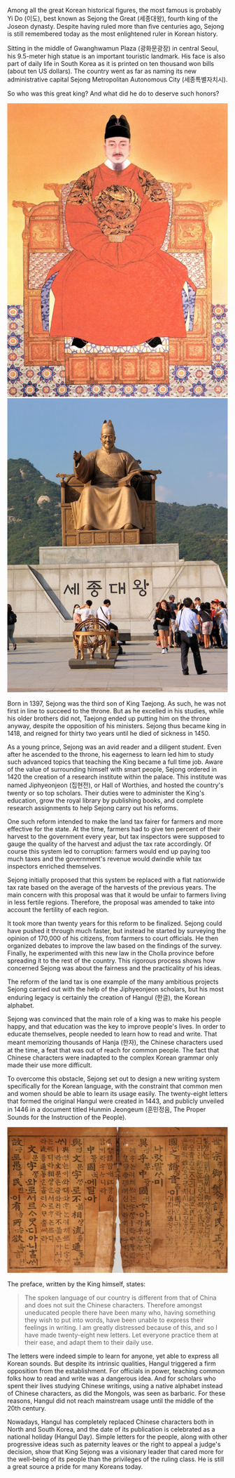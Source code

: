 Among all the great Korean historical figures, the most famous is probably Yi Do (이도), best known as Sejong the Great (세종대왕), fourth king of the Joseon dynasty. Despite having ruled more than five centuries ago, Sejong is still remembered today as the most enlightened ruler in Korean history.

Sitting in the middle of Gwanghwamun Plaza (광화문광장) in central Seoul, his 9.5-meter high statue is an important touristic landmark. His face is also part of daily life in South Korea as it is printed on ten thousand won bills (about ten US dollars). The country went as far as naming its new administrative capital Sejong Metropolitan Autonomous City (세종특별자치시).

So who was this great king? And what did he do to deserve such honors?

<div class="gallery">
    <div class="row">
        <div class="col-md-6">
            <img src="images/king-sejong-the-great/portrait.jpg">
        </div>
        <div class="col-md-6 with-legend" legend="Photo by flickr.com/photos/papakev">
            <img src="images/king-sejong-the-great/statue.jpg">
        </div>
    </div>
</div>

Born in 1397, Sejong was the third son of King Taejong. As such, he was not first in line to succeed to the throne. But as he excelled in his studies, while his older brothers did not, Taejong ended up putting him on the throne anyway, despite the opposition of his ministers. Sejong thus became king in 1418, and reigned for thirty two years until he died of sickness in 1450.

As a young prince, Sejong was an avid reader and a diligent student. Even after he ascended to the throne, his eagerness to learn led him to study such advanced topics that teaching the King became a full time job. Aware of the value of surrounding himself with smart people, Sejong ordered in 1420 the creation of a research institute within the palace. This institute was named Jiphyeonjeon (집현전), or Hall of Worthies, and hosted the country's twenty or so top scholars. Their duties were to administer the King's education, grow the royal library by publishing books, and complete research assignments to help Sejong carry out his reforms.

One such reform intended to make the land tax fairer for farmers and more effective for the state. At the time, farmers had to give ten percent of their harvest to the government every year, but tax inspectors were supposed to gauge the quality of the harvest and adjust the tax rate accordingly. Of course this system led to corruption: farmers would end up paying too much taxes and the government's revenue would dwindle while tax inspectors enriched themselves.

Sejong initially proposed that this system be replaced with a flat nationwide tax rate based on the average of the harvests of the previous years. The main concern with this proposal was that it would be unfair to farmers living in less fertile regions. Therefore, the proposal was amended to take into account the fertility of each region.

It took more than twenty years for this reform to be finalized. Sejong could have pushed it through much faster, but instead he started by surveying the opinion of 170,000 of his citizens, from farmers to court officials. He then organized debates to improve the law based on the findings of the survey. Finally, he experimented with this new law in the Cholla province before spreading it to the rest of the country. This rigorous process shows how concerned Sejong was about the fairness and the practicality of his ideas.

The reform of the land tax is one example of the many ambitious projects Sejong carried out with the help of the Jiphyeonjeon scholars, but his most enduring legacy is certainly the creation of Hangul (한글), the Korean alphabet.

Sejong was convinced that the main role of a king was to make his people happy, and that education was the key to improve people's lives. In order to educate themselves, people needed to learn how to read and write. That meant memorizing thousands of Hanja (한자), the Chinese characters used at the time, a feat that was out of reach for common people. The fact that Chinese characters were inadapted to the complex Korean grammar only made their use more difficult.

To overcome this obstacle, Sejong set out to design a new writing system specifically for the Korean language, with the constraint that common men and women should be able to learn its usage easily. The twenty-eight letters that formed the original Hangul were created in 1443, and publicly unveiled in 1446 in a document titled Hunmin Jeongeum (훈민정음, The Proper Sounds for the Instruction of the People).

<div class="gallery">
    <div class="row">
        <div class="col-md-12 with-legend" legend="The original Hunmin Jeongeum">
            <img src="images/king-sejong-the-great/hunmin.jpg">
        </div>
    </div>
</div>

The preface, written by the King himself, states:

> The spoken language of our country is different from that of China and does not suit the Chinese characters. Therefore amongst uneducated people there have been many who, having something they wish to put into words, have been unable to express their feelings in writing. I am greatly distressed because of this, and so I have made twenty-eight new letters. Let everyone practice them at their ease, and adapt them to their daily use.

The letters were indeed simple to learn for anyone, yet able to express all Korean sounds. But despite its intrinsic qualities, Hangul triggered a firm opposition from the establishment. For officials in power, teaching common folks how to read and write was a dangerous idea. And for scholars who spent their lives studying Chinese writings, using a native alphabet instead of Chinese characters, as did the Mongols, was seen as barbaric. For these reasons, Hangul did not reach mainstream usage until the middle of the 20th century.

Nowadays, Hangul has completely replaced Chinese characters both in North and South Korea, and the date of its publication is celebrated as a national holiday (Hangul Day). Simple letters for the people, along with other progressive ideas such as paternity leaves or the right to appeal a judge's decision, show that King Sejong was a visionary leader that cared more for the well-being of its people than the privileges of the ruling class. He is still a great source a pride for many Koreans today.